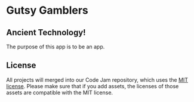 # Gutsy Gamblers

## Ancient Technology!
The purpose of this app is to be an app.

## License

All projects will merged into our Code Jam repository, which uses the [MIT license](../LICENSE). Please make sure that if you add assets, the licenses of those assets are compatible with the MIT license.
